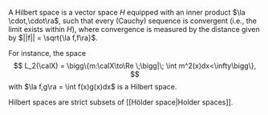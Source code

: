 A Hilbert space is a vector space $H$ equipped with an inner product $\la \cdot,\cdot\ra$, such that every (Cauchy) sequence is convergent (i.e., the limit exists within $H$), where convergence is measured by the distance given by $||f|| = \sqrt{\la f,f\ra}$. 

For instance, the space
$$
L_2(\calX) = \bigg\{m:\calX\to\Re \;\bigg|\; \int m^2(x)dx<\infty\bigg\},
$$
with $\la f,g\ra = \int f(x)g(x)dx$ is a Hilbert space. 

Hilbert spaces are strict subsets of [[Hölder space|Holder spaces]]. 